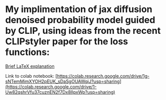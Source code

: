 # My implimentation of jax diffusion denoised probability model guided by CLIP, using ideas from the recent CLIPstyler paper for the loss functions:


[Brief LaTeX explanation](https://github.com/cadedoescode/Jax-CLIP-Diffusion-/files/10726196/paper_for_explanation.pdf)


Link to colab notebook: [https://colab.research.google.com/drive/1g-sNTemMimXYOH2pEUK_sDaSgOUAWqiJ?usp=sharing](https://colab.research.google.com/drive/1-Uw82qshrVfu37cuznEN2f7Dx8IIpxWp?usp=sharing)
